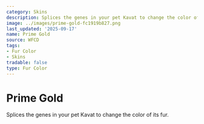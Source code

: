 ```yaml
---
category: Skins
description: Splices the genes in your pet Kavat to change the color of its fur.
image: ../images/prime-gold-fc1919b827.png
last_updated: '2025-09-17'
name: Prime Gold
source: WFCD
tags:
- Fur Color
- Skins
tradable: false
type: Fur Color
---
```


# Prime Gold

Splices the genes in your pet Kavat to change the color of its fur.

